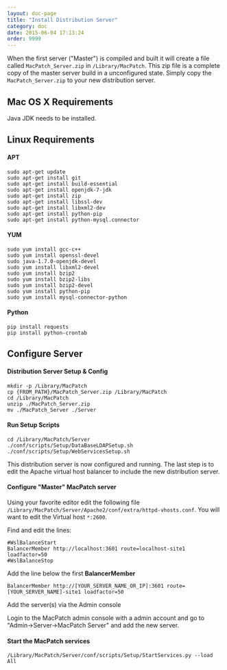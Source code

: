 ```yaml
---
layout: doc-page
title: "Install Distribution Server"
category: doc
date: 2015-06-04 17:13:24
order: 9999
---
```



When the first server ("Master") is compiled and built it will create a file called `MacPatch_Server.zip` in `/Library/MacPatch`. This zip file is a complete copy of the master server build in a unconfigured state. Simply copy the `MacPatch_Server.zip` to your new distribution server.

## Mac OS X Requirements

Java JDK needs to be installed.

## Linux Requirements

#### APT

	sudo apt-get update
	sudo apt-get install git
	sudo apt-get install build-essential
	sudo apt-get install openjdk-7-jdk
	sudo apt-get install zip
	sudo apt-get install libssl-dev
	sudo apt-get install libxml2-dev
	sudo apt-get install python-pip
	sudo apt-get install python-mysql.connector 
	
#### YUM

	sudo yum install gcc-c++
	sudo yum install openssl-devel
	sudo java-1.7.0-openjdk-devel
	sudo yum install libxml2-devel
	sudo yum install bzip2
	sudo yum install bzip2-libs
	sudo yum install bzip2-devel
	sudo yum install python-pip
	sudo yum install mysql-connector-python
	
#### Python

	pip install requests
	pip install python-crontab
	
## Configure Server
#### Distribution Server Setup & Config

	mkdir -p /Library/MacPatch
	cp {FROM_PATH}/MacPatch_Server.zip /Library/MacPatch
	cd /Library/MacPatch
	unzip ./MacPatch_Server.zip
	mv ./MacPatch_Server ./Server
	
#### Run Setup Scripts

	cd /Library/MacPatch/Server 
	./conf/scripts/Setup/DataBaseLDAPSetup.sh
	./conf/scripts/Setup/WebServicesSetup.sh
	
This distribution server is now configured and running. The last step is to edit the Apache virtual host balancer to include the new distribution server.

#### Configure "Master" MacPatch server

Using your favorite editor edit the following file `/Library/MacPatch/Server/Apache2/conf/extra/httpd-vhosts.conf`. You will want to edit the Virtual host `*:2600`.

Find and edit the lines:

	#WslBalanceStart
	BalancerMember http://localhost:3601 route=localhost-site1 loadfactor=50
	#WslBalanceStop  
	
Add the line below the first **BalancerMember**

	BalancerMember http://[YOUR_SERVER_NAME_OR_IP]:3601 route=[YOUR_SERVER_NAME]-site1 loadfactor=50
	
Add the server(s) via the Admin console

Login to the MacPatch admin console with a admin account and go to "Admin->Server->MacPatch Server" and add the new server.

#### Start the MacPatch services

	/Library/MacPatch/Server/conf/scripts/Setup/StartServices.py --load All
